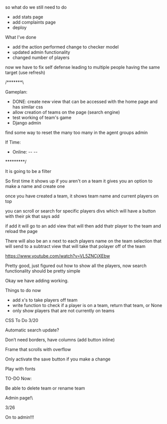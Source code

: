 so what do we still need to do

- add stats page
- add complaints page
- deploy





What I've done
- add the action performed change to checker model
- updated admin functionality
- changed number of players



now we have to fix self defense leading to multiple people having the same target
(use refresh)


/*******\

Gameplan:
- DONE: create new view that can be accessed with the home page and has similar css
- allow creation of teams on the page (search engine)
- test working of team's game
- Django admin


find some way to reset the many too many in the agent groups admin


If Time:
- Online:
-- 
-- 

\*********/


It is going to be a filter

So first time it shows up if you aren't on a team it gives you an option to make a name and create one

once you have created a team, it shows team name and current players on top

you can scroll or search for specific players divs which will have a button with their pk that says add

if add it will go to an add view that will then add thatr player to the team and reload the page

There will also be an x next to each players name on the team selection that will send to a subtract view that will take that polayer off of the team

https://www.youtube.com/watch?v=VL5ZNCjXEbw


Pretty good, just figured out how to show all the players, now search functionality should be pretty simple

Okay we have adding working. 

Things to do now
- add x's to take players off team
- write function to check if a player is on a team, return that team, or None
- only show players that are not currently on teams



CSS To Do 3/20



Automatic search update?



Don’t need borders, have columns (add button inline)

Frame that scrolls with overflow


Only activate the save button if you make a change

Play with fonts







TO-DO Now:

Be able to delete team or rename team

Admin page!\\



3/26

On to admin!!!